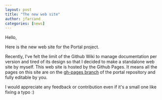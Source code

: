 ```yaml
---
layout: post
title: "The new web site"
author: jfarcand
categories: [news]
---
```


Hello,

Here is the new web site for the Portal project.

Recently, I've felt the limit of the Github Wiki to manage documentation per version and tired of its design so that I decided to make a standalone web site by myself. This web site is hosted by the Github Pages. It means all the pages on this site are on the [gh-pages branch](https://github.com/flowersinthesand/portal/tree/gh-pages) of the portal repository and fully editable by you.

I would appreciate any feedback or contribution even if it's a small one like fixing a typo :)
